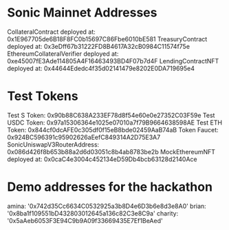 # Sonic Mainnet Addresses

CollateralContract deployed at: 0x1E967705de6B18F8FC0b15697C86Fbe6010bE581
TreasuryContract deployed at: 0x3eDff67b31222FD8B4617A32cB0984C11574f75e
EthereumCollateralVerifier deployed at: 0xe45007fE3Ade114805A4F16463493BD4F07b7d4F
LendingContractNFT deployed at: 0x44644Ededc4f35d02141479e8202E0DA719695e4

# Test Tokens

Test S Token: 0x90b88C638A233EF78d8f54e60e0e27352C03F59e
Test USDC Token: 0x97a15306364e1025e07010a7f79B9664638598AE
Test ETH Token: 0x844cf0dcAFE0c305df0f15eB8bde02459AaB74aB
Token Faucet: 0x924BC596391c95902626aEefC849314A2D75E3A7
SonicUniswapV3RouterAddress: 0x086d426f8b653b88a2d6d03051c8b4ab8783be2b
MockEthereumNFT deployed at: 0x0caC4e3004c452134eD59Db4bcb63128d2140Ace


# Demo addresses for the hackathon

amina: '0x742d35Cc6634C0532925a3b8D4e6D3b6e8d3e8A0'
brian: '0x8ba1f109551bD432803012645a136c82C3e8C9a'
charity: '0x5aAeb6053F3E94C9b9A09f33669435E7Ef1BeAed'